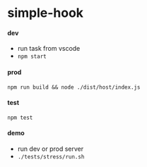 # simple-hook

#### dev
- run task from vscode
- `npm start`

#### prod
`npm run build && node ./dist/host/index.js`

#### test
`npm test`

#### demo
- run dev or prod server
- `./tests/stress/run.sh`

